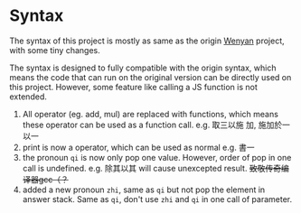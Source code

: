 # Syntax

The syntax of this project is mostly as same as the origin
[Wenyan](https://github.com/wenyan-lang/wenyan) project, with some
tiny changes.

The syntax is designed to fully compatible with the
origin syntax, which means the code that can run on the original
version can be directly used on this project. However, some feature
like calling a JS function is not extended.

1. All operator (eg. add, mul) are replaced with functions, which
   means these operator can be used as a function call. e.g. 取三以施
   加, 施加於一以一
2. print is now a operator, which can be used as normal e.g. 書一
3. the pronoun `qi` is now only pop one value. However, order of pop
   in one call is undefined. e.g. 除其以其 will cause unexcepted
   result. ~~致敬传奇编译器gcc（？~~
4. added a new pronoun `zhi`, same as `qi` but not pop the element in
   answer stack. Same as `qi`, don't use `zhi` and `qi` in one call of
   parameter.
